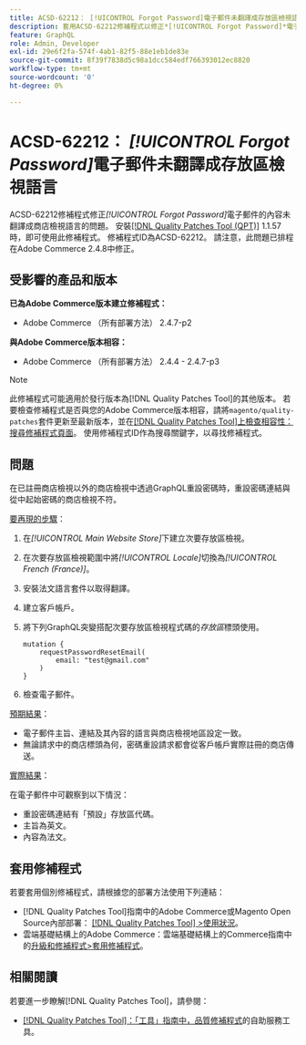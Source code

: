 ```yaml
---
title: ACSD-62212： [!UICONTROL Forgot Password]電子郵件未翻譯成存放區檢視語言
description: 套用ACSD-62212修補程式以修正*[!UICONTROL Forgot Password]*電子郵件的內容未翻譯成商店檢視語言的Adobe Commerce問題。
feature: GraphQL
role: Admin, Developer
exl-id: 29e6f2fa-574f-4ab1-82f5-88e1eb1de83e
source-git-commit: 8f39f7838d5c98a1dcc584edf766393012ec8820
workflow-type: tm+mt
source-wordcount: '0'
ht-degree: 0%

---
```


# ACSD-62212： *[!UICONTROL Forgot Password]*&#x200B;電子郵件未翻譯成存放區檢視語言

ACSD-62212修補程式修正&#x200B;*[!UICONTROL Forgot Password]*&#x200B;電子郵件的內容未翻譯成商店檢視語言的問題。 安裝[[!DNL Quality Patches Tool (QPT)]](https://experienceleague.adobe.com/docs/commerce-operations/tools/quality-patches-tool/usage.html) 1.1.57時，即可使用此修補程式。 修補程式ID為ACSD-62212。 請注意，此問題已排程在Adobe Commerce 2.4.8中修正。

## 受影響的產品和版本

**已為Adobe Commerce版本建立修補程式：**

* Adobe Commerce （所有部署方法） 2.4.7-p2

**與Adobe Commerce版本相容：**

* Adobe Commerce （所有部署方法） 2.4.4 - 2.4.7-p3

>[!NOTE]
>
>此修補程式可能適用於發行版本為[!DNL Quality Patches Tool]的其他版本。 若要檢查修補程式是否與您的Adobe Commerce版本相容，請將`magento/quality-patches`套件更新至最新版本，並在[[!DNL Quality Patches Tool]上檢查相容性：搜尋修補程式頁面](https://experienceleague.adobe.com/tools/commerce-quality-patches/index.html)。 使用修補程式ID作為搜尋關鍵字，以尋找修補程式。

## 問題

在已註冊商店檢視以外的商店檢視中透過GraphQL重設密碼時，重設密碼連結與從中起始密碼的商店檢視不符。

<u>要再現的步驟</u>：

1. 在&#x200B;*[!UICONTROL Main Website Store]*&#x200B;下建立次要存放區檢視。
1. 在次要存放區檢視範圍中將&#x200B;*[!UICONTROL Locale]*&#x200B;切換為&#x200B;*[!UICONTROL French (France)]*。
1. 安裝法文語言套件以取得翻譯。
1. 建立客戶帳戶。
1. 將下列GraphQL突變搭配次要存放區檢視程式碼的&#x200B;*存放區*&#x200B;標頭使用。

   ```
   mutation {
       requestPasswordResetEmail(
           email: "test@gmail.com"
       )
   }
   ```

1. 檢查電子郵件。

<u>預期結果</u>：

* 電子郵件主旨、連結及其內容的語言與商店檢視地區設定一致。
* 無論請求中的商店標頭為何，密碼重設請求都會從客戶帳戶實際註冊的商店傳送。

<u>實際結果</u>：

在電子郵件中可觀察到以下情況：

* 重設密碼連結有「預設」存放區代碼。
* 主旨為英文。
* 內容為法文。

## 套用修補程式

若要套用個別修補程式，請根據您的部署方法使用下列連結：

* [!DNL Quality Patches Tool]指南中的Adobe Commerce或Magento Open Source內部部署： [[!DNL Quality Patches Tool] >使用狀況](/help/tools/quality-patches-tool/usage.md)。
* 雲端基礎結構上的Adobe Commerce：雲端基礎結構上的Commerce指南中的[升級和修補程式>套用修補程式](https://experienceleague.adobe.com/docs/commerce-cloud-service/user-guide/develop/upgrade/apply-patches.html)。

## 相關閱讀

若要進一步瞭解[!DNL Quality Patches Tool]，請參閱：

* [[!DNL Quality Patches Tool]：「工具」指南中，品質修補程式](/help/tools/quality-patches-tool/quality-patches-tool-to-self-serve-quality-patches.md)的自助服務工具。
